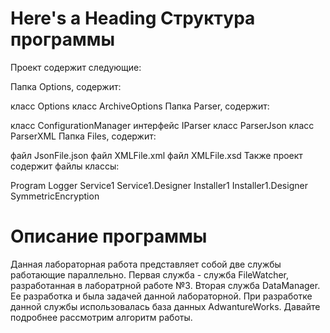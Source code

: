 # Here's a Heading Структура программы
Проект содержит следующие:

Папка Options, содержит:

класс Options
класс ArchiveOptions
Папка Parser, содержит:

класс ConfigurationManager
интерфейс IParser
класс ParserJson
класс ParserXML
Папка Files, содержит:

файл JsonFile.json
файл XMLFile.xml
файл XMLFile.xsd
Также проект содержит файлы классы:

Program
Logger
Service1
Service1.Designer
Installer1
Installer1.Designer
SymmetricEncryption

# Описание программы
Данная лабораторная работа представляет собой две службы работающие параллельно. Первая служба - служба FileWatcher, разработанная в лаборатрной работе №3. Вторая служба DataManager. Ее разработка и была задачей данной лабораторной. При разработке данной службы использовалась база данных AdwantureWorks. Давайте подробнее рассмотрим алгоритм работы.

